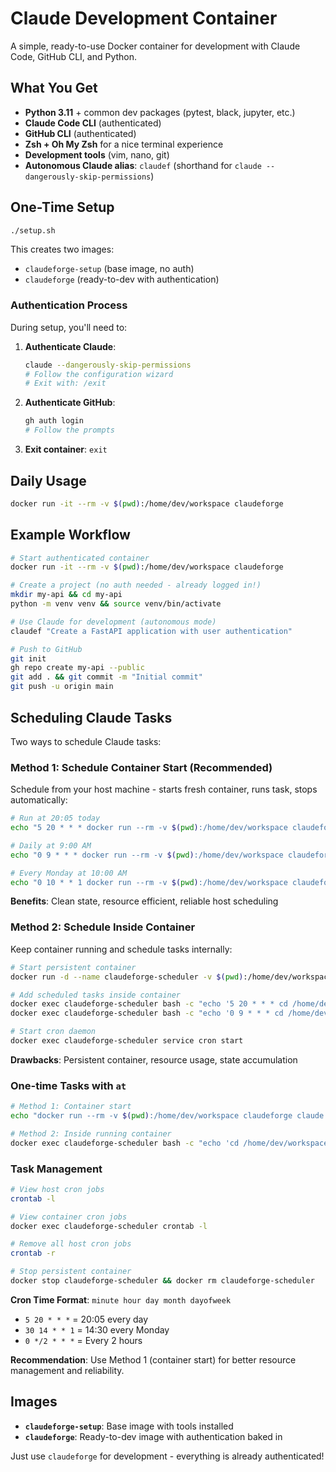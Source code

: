 # Claude Development Container

A simple, ready-to-use Docker container for development with Claude Code, GitHub CLI, and Python.

## What You Get

- **Python 3.11** + common dev packages (pytest, black, jupyter, etc.)
- **Claude Code CLI** (authenticated)
- **GitHub CLI** (authenticated)
- **Zsh + Oh My Zsh** for a nice terminal experience
- **Development tools** (vim, nano, git)
- **Autonomous Claude alias**: `claudef` (shorthand for `claude --dangerously-skip-permissions`)

## One-Time Setup

```bash
./setup.sh
```

This creates two images:
- `claudeforge-setup` (base image, no auth)
- `claudeforge` (ready-to-dev with authentication)

### Authentication Process

During setup, you'll need to:

1. **Authenticate Claude**:
   ```bash
   claude --dangerously-skip-permissions
   # Follow the configuration wizard
   # Exit with: /exit
   ```

2. **Authenticate GitHub**:
   ```bash
   gh auth login
   # Follow the prompts
   ```

3. **Exit container**: `exit`

## Daily Usage

```bash
docker run -it --rm -v $(pwd):/home/dev/workspace claudeforge
```

## Example Workflow

```bash
# Start authenticated container
docker run -it --rm -v $(pwd):/home/dev/workspace claudeforge

# Create a project (no auth needed - already logged in!)
mkdir my-api && cd my-api
python -m venv venv && source venv/bin/activate

# Use Claude for development (autonomous mode)
claudef "Create a FastAPI application with user authentication"

# Push to GitHub
git init
gh repo create my-api --public
git add . && git commit -m "Initial commit"
git push -u origin main
```

## Scheduling Claude Tasks

Two ways to schedule Claude tasks:

### Method 1: Schedule Container Start (Recommended)
Schedule from your host machine - starts fresh container, runs task, stops automatically:

```bash
# Run at 20:05 today
echo "5 20 * * * docker run --rm -v $(pwd):/home/dev/workspace claudeforge claude 'do something'" | crontab -

# Daily at 9:00 AM  
echo "0 9 * * * docker run --rm -v $(pwd):/home/dev/workspace claudeforge claude 'run tests and generate report'" | crontab -

# Every Monday at 10:00 AM
echo "0 10 * * 1 docker run --rm -v $(pwd):/home/dev/workspace claudeforge claude 'plan weekly development tasks'" | crontab -
```

**Benefits**: Clean state, resource efficient, reliable host scheduling

### Method 2: Schedule Inside Container
Keep container running and schedule tasks internally:

```bash
# Start persistent container
docker run -d --name claudeforge-scheduler -v $(pwd):/home/dev/workspace claudeforge sleep infinity

# Add scheduled tasks inside container
docker exec claudeforge-scheduler bash -c "echo '5 20 * * * cd /home/dev/workspace && claude \"do something\"' | crontab -"
docker exec claudeforge-scheduler bash -c "echo '0 9 * * * cd /home/dev/workspace && claude \"run tests\"' | crontab -"

# Start cron daemon
docker exec claudeforge-scheduler service cron start
```

**Drawbacks**: Persistent container, resource usage, state accumulation

### One-time Tasks with `at`
```bash
# Method 1: Container start
echo "docker run --rm -v $(pwd):/home/dev/workspace claudeforge claude 'do something'" | at 20:05

# Method 2: Inside running container  
docker exec claudeforge-scheduler bash -c "echo 'cd /home/dev/workspace && claude \"do something\"' | at 20:05"
```

### Task Management
```bash
# View host cron jobs
crontab -l

# View container cron jobs
docker exec claudeforge-scheduler crontab -l

# Remove all host cron jobs
crontab -r

# Stop persistent container
docker stop claudeforge-scheduler && docker rm claudeforge-scheduler
```

**Cron Time Format**: `minute hour day month dayofweek`
- `5 20 * * *` = 20:05 every day
- `30 14 * * 1` = 14:30 every Monday  
- `0 */2 * * *` = Every 2 hours

**Recommendation**: Use Method 1 (container start) for better resource management and reliability.

## Images

- **`claudeforge-setup`**: Base image with tools installed
- **`claudeforge`**: Ready-to-dev image with authentication baked in

Just use `claudeforge` for development - everything is already authenticated!